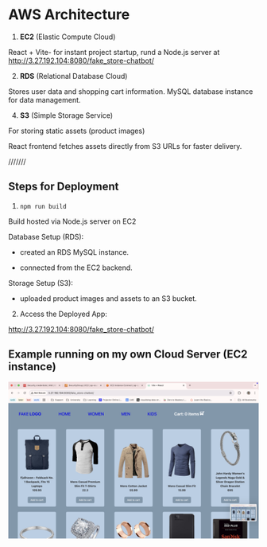 # AWS Architecture

1.  **EC2** (Elastic Compute Cloud)

React + Vite- for instant project startup, rund a Node.js server at http://3.27.192.104:8080/fake_store-chatbot/

2.  **RDS** (Relational Database Cloud)

Stores user data and shopping cart information. MySQL database instance for data management.

4. **S3** (Simple Storage Service)

For storing static assets (product images)

React frontend fetches assets directly from S3 URLs for faster delivery.

///////

## Steps for Deployment

1. ``npm run build``

Build hosted via Node.js server on EC2

Database Setup (RDS):

- created an RDS MySQL instance.

- connected from the EC2 backend.

Storage Setup (S3):

- uploaded product images and assets to an S3 bucket.

2. Access the Deployed App:

http://3.27.192.104:8080/fake_store-chatbot/

## Example running on my own Cloud Server (EC2 instance)

![Fake Store Running on AWS EC2](./example.png)
